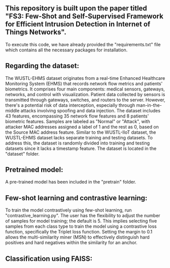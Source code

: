 ## This repository is built upon the paper titled "FS3: Few-Shot and Self-Supervised Framework for Efficient Intrusion Detection in Internet of Things Networks".

To execute this code, we have already provided the "requirements.txt" file which contains all the necessary packages for installation.

## Regarding the dataset: 
The WUSTL-EHMS dataset originates from a real-time Enhanced Healthcare Monitoring System (EHMS) that records network flow metrics and patients' biometrics. It comprises four main components: medical sensors, gateways, networks, and control with visualization. Patient data collected by sensors is transmitted through gateways, switches, and routers to the server. However, there's a potential risk of data interception, especially through man-in-the-middle attacks involving spoofing and data injection. The dataset includes 43 features, encompassing 35 network flow features and 8 patients' biometric features. Samples are labeled as "Normal" or "Attack", with attacker MAC addresses assigned a label of 1 and the rest as 0, based on the Source MAC address feature. Similar to the WUSTL-IIoT dataset, the WUSTL-EHMS dataset lacks separate training and testing datasets. To address this, the dataset is randomly divided into training and testing datasets since it lacks a timestamp feature. The dataset is located in the "dataset" folder.
## Pretrained model: 
A pre-trained model has been included in the "pretrain" folder.
## Few-shot learning and contrastive learning: 
To train the model contrastively using few-shot learning, run "contrastive_learning.py". The user has the flexibility to adjust the number of samples for model training; the default is 5. This implies selecting five samples from each class type to train the model using a contrastive loss function, specifically the Triplet loss function. Setting the margin to 0.1 allows the multi-similarity miner (MSN) to effectively distinguish hard positives and hard negatives within the similarity for an anchor.
## Classification using FAISS:
